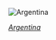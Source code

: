 
![Argentina](https://www.gstatic.com/prettyearth/assets/full/1994.jpg)

*[Argentina](https://www.google.com/maps/@-25.91041,-68.430398,14z/data=!3m1!1e3)*
